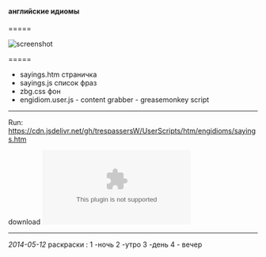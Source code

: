 #### английские идиомы

=====

![screenshot](../../res/engid.gif)

=====
* sayings.htm страничка
* sayings.js список фраз
* zbg.css фон
* engidiom.user.js - content grabber - greasemonkey script

----

Run: https://cdn.jsdelivr.net/gh/trespassersW/UserScripts/htm/engidioms/sayings.htm

download ![ zip ](https://github.com/trespassersW/UserScripts/raw/master/htm/engidioms/engidioms.zip)

----
*2014-05-12* раскраски : 1 -ночь 2 -утро 3 -день 4 - вечер

